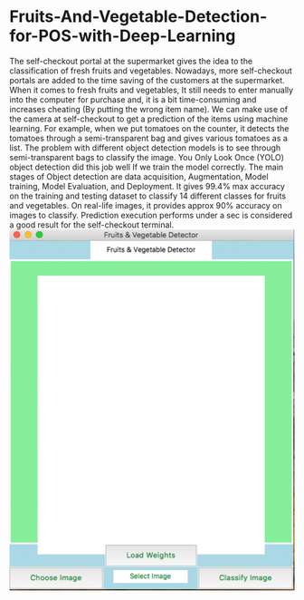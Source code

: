 # Fruits-And-Vegetable-Detection-for-POS-with-Deep-Learning
The self-checkout portal at the supermarket gives the idea to the classification of fresh fruits and vegetables. Nowadays, more self-checkout portals are added to the time saving of the customers at the supermarket. When it comes to fresh fruits and vegetables, It still needs to enter manually into the computer for purchase and, it is a bit time-consuming and increases cheating (By putting the wrong item name). We can make use of the camera at self-checkout to get a prediction of the items using machine learning. For example, when we put tomatoes on the counter, it detects the tomatoes through a semi-transparent bag and gives various tomatoes as a list. The problem with different object detection models is to see through semi-transparent bags to classify the image. You Only Look Once (YOLO) object detection did this job well If we train the model correctly. The main stages of Object detection are data acquisition, Augmentation, Model training, Model Evaluation, and Deployment. It gives 99.4% max accuracy on the training and testing dataset to classify 14 different classes for fruits and vegetables. On real-life images, it provides approx 90% accuracy on images to classify. Prediction execution performs under a sec is considered a good result for the self-checkout terminal.
![](F&VDetection.gif)
